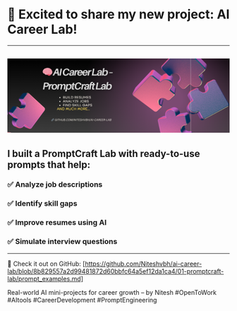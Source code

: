 # 🚀 Excited to share my new project: **AI Career Lab**!
---
![AI Career Lab – PromptCraft Lab](01-promptcraft-lab/Banner.png)
---
## I built a PromptCraft Lab with ready-to-use prompts that help:
### ✅ Analyze job descriptions
### ✅ Identify skill gaps
### ✅ Improve resumes using AI
### ✅ Simulate interview questions
---
🔗 Check it out on GitHub: [https://github.com/Niteshvbh/ai-career-lab/blob/8b829557a2d99481872d60bbfc64a5ef12da1ca4/01-promptcraft-lab/prompt_examples.md]

Real-world AI mini-projects for career growth – by Nitesh
#OpenToWork #AItools #CareerDevelopment #PromptEngineering
